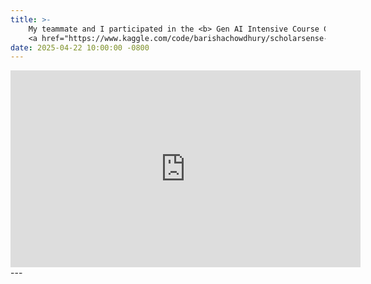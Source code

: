 ```yaml
---
title: >-
    My teammate and I participated in the <b> Gen AI Intensive Course Capstone 2025Q1 with Google </b>.
    <a href="https://www.kaggle.com/code/barishachowdhury/scholarsense-kaggle-capstone-project" target="_blank">Read more <i class="fas fa-angle-double-right"></i></a>
date: 2025-04-22 10:00:00 -0800
---
```

<!-- YouTube Video Embed -->
<div align="center">
  <iframe width="560" height="315" src="https://youtu.be/Mt-xG6GO848?si=WmH9Z65VhYe4QEvq" 
    title="YouTube video player" frameborder="0" allow="accelerometer; autoplay; clipboard-write; 
    encrypted-media; gyroscope; picture-in-picture" allowfullscreen></iframe>
</div>
---